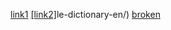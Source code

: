 [link1](https://google.com)
[[link2]](https://languages.oup.com/goog)le-dictionary-en/)
[broken](https://en.wikipedia.org/wiki/Robert_Morin_(librarian))